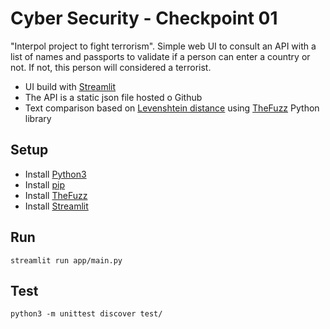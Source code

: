 # Cyber Security - Checkpoint 01

"Interpol project to fight terrorism". Simple web UI to consult an API with a list of names and passports to validate if
a person can enter a country or not. If not, this person will considered a terrorist.

- UI build with [Streamlit](https://docs.streamlit.io/)
- The API is a static json file hosted o Github
- Text comparison based on [Levenshtein distance](https://en.wikipedia.org/wiki/Levenshtein_distance)
  using [TheFuzz](https://github.com/seatgeek/thefuzz)
  Python library

## Setup

- Install [Python3](https://www.python.org/downloads/)
- Install [pip](https://pip.pypa.io/en/stable/installation/)
- Install [TheFuzz](https://github.com/seatgeek/thefuzz#installation)
- Install [Streamlit](https://docs.streamlit.io/library/get-started/installation)

## Run

`streamlit run app/main.py`

## Test

`python3 -m unittest discover test/`
